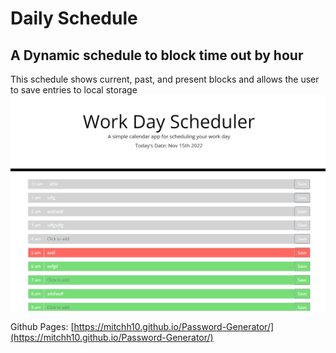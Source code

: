 # Daily Schedule
## A Dynamic schedule to block time out by hour
This schedule shows current, past, and present blocks and allows the user to save entries to local storage
![Alt text](./Assets/Screenshot.png "Screenshot")

Github Pages: [https://mitchh10.github.io/Password-Generator/](https://mitchh10.github.io/Password-Generator/)